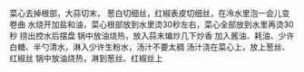 菜心去掉根部，大蒜切末，
葱白切细丝，红椒表皮切细丝，在冷水里泡一会儿变卷曲
水烧开加盐和油，菜心根部放到水里烫30秒左右，菜心全部放到水里再烫30秒
捞出控水后摆盘
锅中放油烧热，放入蒜末煸炒几下炒香
加入酱油、耗油、少许白糖、半勺清水，淋入少许生粉水，汤汁不要太稠
汤汁浇在菜心上，放上葱丝、红椒丝
锅中放油烧热，淋到葱丝、红椒丝上